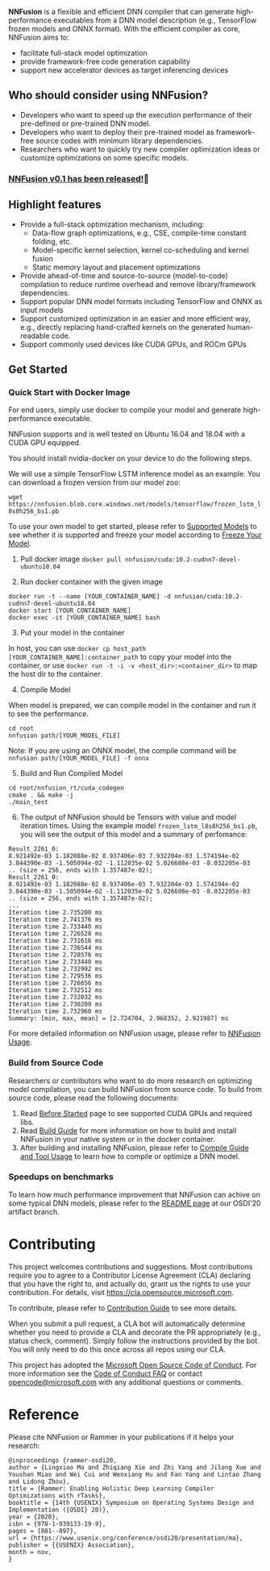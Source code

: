 **NNFusion** is a flexible and efficient DNN compiler that can generate high-performance executables from a DNN model description (e.g., TensorFlow frozen models and ONNX format). With the efficient compiler as core, NNFusion aims to:
- facilitate full-stack model optimization
- provide framework-free code generation capability
- support new accelerator devices as target inferencing devices

## Who should consider using NNFusion?
- Developers who want to speed up the execution performance of their pre-defined or pre-trained DNN model.
- Developers who want to deploy their pre-trained model as framework-free source codes with minimum library dependencies.
- Researchers who want to quickly try new compiler optimization ideas or customize optimizations on some specific models.

### [NNFusion v0.1 has been released!](https://github.com/microsoft/nnfusion/releases/tag/v0.1):raised_hands:

## Highlight features
- Provide a full-stack optimization mechanism, including:
  - Data-flow graph optimizations, e.g., CSE, compile-time constant folding, etc.
  - Model-specific kernel selection, kernel co-scheduling and kernel fusion
  - Static memory layout and placement optimizations
- Provide ahead-of-time and source-to-source (model-to-code) compilation to reduce runtime overhead and remove library/framework dependencies.
- Support popular DNN model formats including TensorFlow and ONNX as input models
- Support customized optimization in an easier and more efficient way, e.g., directly replacing hand-crafted kernels on the generated human-readable code.
- Support commonly used devices like CUDA GPUs, and ROCm GPUs

## Get Started
### Quick Start with Docker Image
For end users, simply use docker to compile your model and generate high-performance executable.

NNFusion supports and is well tested on Ubuntu 16.04 and 18.04 with a CUDA GPU equipped. 

You should install nvidia-docker on your device to do the following steps.

We will use a simple TensorFlow LSTM inference model as an example. You can download a frozen version from our model zoo:

`wget https://nnfusion.blob.core.windows.net/models/tensorflow/frozen_lstm_l8s8h256_bs1.pb`

To use your own model to get started, please refer to [Supported Models](https://github.com/microsoft/nnfusion/blob/master/models/tensorflow/README.md) to see whether it is supported and freeze your model according to [Freeze Your Model](https://github.com/microsoft/nnfusion/wiki/1.1-Freeze-TensorFlow-Models).

1. Pull docker image
`docker pull nnfusion/cuda:10.2-cudnn7-devel-ubuntu18.04`

2. Run docker container with the given image

```
docker run -t --name [YOUR_CONTAINER_NAME] -d nnfusion/cuda:10.2-cudnn7-devel-ubuntu18.04
docker start [YOUR_CONTAINER_NAME]
docker exec -it [YOUR_CONTAINER_NAME] bash
```
3. Put your model in the container

In host, you can use `docker cp host_path [YOUR_CONTAINER_NAME]:container_path` to copy your model into the container, or use `docker run -t -i -v <host_dir>:<container_dir>` to map the host dir to the container.

4. Compile Model

When model is prepared, we can compile model in the container and run it to see the performance.
```
cd root
nnfusion path/[YOUR_MODEL_FILE]
```
Note: 
If you are using an ONNX model, the compile command will be  `nnfusion path/[YOUR_MODEL_FILE] -f onnx`

5. Build and Run Compiled Model

```
cd root/nnfusion_rt/cuda_codegen
cmake . && make -j
./main_test
```
6. The output of NNFusion should be Tensors with value and model iteration times. Using the example model `frozen_lstm_l8s8h256_bs1.pb`, you will see the output of this model and a summary of perfomance:
```
Result_2261_0:
8.921492e-03 1.182088e-02 8.937406e-03 7.932204e-03 1.574194e-02 3.844390e-03 -1.505094e-02 -1.112035e-02 5.026608e-03 -8.032205e-03  .. (size = 256, ends with 1.357487e-02);
Result_2261_0:
8.921492e-03 1.182088e-02 8.937406e-03 7.932204e-03 1.574194e-02 3.844390e-03 -1.505094e-02 -1.112035e-02 5.026608e-03 -8.032205e-03  .. (size = 256, ends with 1.357487e-02);
...
Iteration time 2.735200 ms
Iteration time 2.741376 ms
Iteration time 2.733440 ms
Iteration time 2.726528 ms
Iteration time 2.731616 ms
Iteration time 2.736544 ms
Iteration time 2.728576 ms
Iteration time 2.733440 ms
Iteration time 2.732992 ms
Iteration time 2.729536 ms
Iteration time 2.726656 ms
Iteration time 2.732512 ms
Iteration time 2.732032 ms
Iteration time 2.730208 ms
Iteration time 2.732960 ms
Summary: [min, max, mean] = [2.724704, 2.968352, 2.921987] ms
```
For more detailed information on NNFusion usage, please refer to [NNFusion Usage](https://github.com/microsoft/nnfusion/wiki/3.-Compile-a-Tensorflow-model-with-NNFusion).

### Build from Source Code
Researchers or contributors who want to do more research on optimizing model compilation, you can build NNFusion from source code.
To build from source code, please read the following documents:
1. Read [Before Started](https://github.com/microsoft/nnfusion/wiki/1.-Before-Started) page to see supported CUDA GPUs and required libs. 
2. Read [Build Guide](https://github.com/microsoft/nnfusion/wiki/2.-Build-Guide) for more information on how to build and install NNFusion in your native system or in the docker container.
3. After building and installing NNFusion, please refer to [Compile Guide and Tool Usage](https://github.com/microsoft/nnfusion/wiki/3.-Compile-a-Tensorflow-model-with-NNFusion) to learn how to compile or optimize a DNN model.

### Speedups on benchmarks

To learn how much performance improvement that NNFusion can achive on some typical DNN models, please refer to the [README page](https://github.com/microsoft/nnfusion/blob/osdi20_artifact/artifacts/README.md) at our OSDI'20 artifact branch. 

# Contributing

This project welcomes contributions and suggestions.  Most contributions require you to agree to a
Contributor License Agreement (CLA) declaring that you have the right to, and actually do, grant us
the rights to use your contribution. For details, visit https://cla.opensource.microsoft.com.

To contribute, please refer to [Contribution Guide](https://github.com/microsoft/nnfusion/wiki/4.-Guide-for-Contributors) to see more details.

When you submit a pull request, a CLA bot will automatically determine whether you need to provide
a CLA and decorate the PR appropriately (e.g., status check, comment). Simply follow the instructions
provided by the bot. You will only need to do this once across all repos using our CLA.

This project has adopted the [Microsoft Open Source Code of Conduct](https://opensource.microsoft.com/codeofconduct/).
For more information see the [Code of Conduct FAQ](https://opensource.microsoft.com/codeofconduct/faq/) or
contact [opencode@microsoft.com](mailto:opencode@microsoft.com) with any additional questions or comments.

# Reference
Please cite NNFusion or Rammer in your publications if it helps your research:
```
@inproceedings {rammer-osdi20,
author = {Lingxiao Ma and Zhiqiang Xie and Zhi Yang and Jilong Xue and Youshan Miao and Wei Cui and Wenxiang Hu and Fan Yang and Lintao Zhang and Lidong Zhou},
title = {Rammer: Enabling Holistic Deep Learning Compiler Optimizations with rTasks},
booktitle = {14th {USENIX} Symposium on Operating Systems Design and Implementation ({OSDI} 20)},
year = {2020},
isbn = {978-1-939133-19-9},
pages = {881--897},
url = {https://www.usenix.org/conference/osdi20/presentation/ma},
publisher = {{USENIX} Association},
month = nov,
}
```
